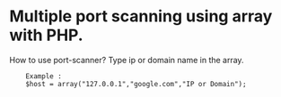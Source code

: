 # Multiple port scanning using array with PHP.

How to use port-scanner?
Type ip or domain name in the array.

        Example : 
        $host = array("127.0.0.1","google.com","IP or Domain");
